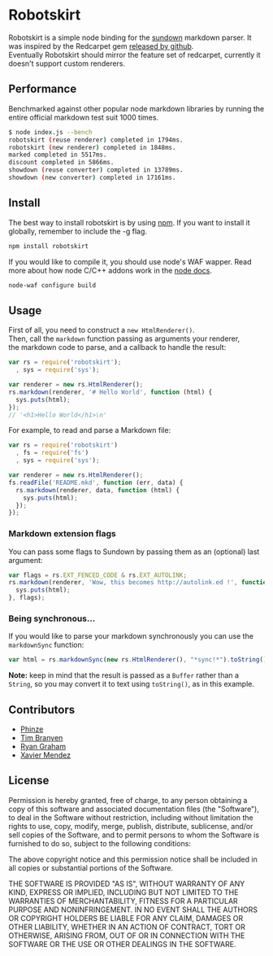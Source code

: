 # Robotskirt

Robotskirt is a simple node binding for the [sundown](https://github.com/tanoku/sundown)
markdown parser. It was inspired by the Redcarpet gem
[released by github](https://github.com/blog/832-rolling-out-the-redcarpet).  
Eventually Robotskirt should mirror the feature set of redcarpet,
currently it doesn't support custom renderers.

## Performance
Benchmarked against other popular node markdown libraries by running
the entire official markdown test suit 1000 times.

```bash
$ node index.js --bench
robotskirt (reuse renderer) completed in 1794ms.
robotskirt (new renderer) completed in 1848ms.
marked completed in 5517ms.
discount completed in 5866ms.
showdown (reuse converter) completed in 13789ms.
showdown (new converter) completed in 17161ms.
```

## Install

The best way to install robotskirt is by using [npm](https://github.com/isaacs/npm).
If you want to install it globally, remember to include the -g flag.

```bash
npm install robotskirt
```

If you would like to compile it, you should use node's WAF wapper.
Read more about how node C/C++ addons work in the [node docs](http://nodejs.org/docs/v0.4.7/api/addons.html).

```bash
node-waf configure build
````

## Usage

First of all, you need to construct a `new HtmlRenderer()`.  
Then, call the `markdown` function passing as arguments your renderer,  
the markdown code to parse, and a callback to handle the result:

```javascript
var rs = require('robotskirt');
  , sys = require('sys');

var renderer = new rs.HtmlRenderer();
rs.markdown(renderer, '# Hello World', function (html) {
  sys.puts(html);
});
// '<h1>Hello World</h1>\n'
```

For example, to read and parse a Markdown file:

```javascript
var rs = require('robotskirt')
  , fs = require('fs')
  , sys = require('sys');

var renderer = new rs.HtmlRenderer();
fs.readFile('README.mkd', function (err, data) {
  rs.markdown(renderer, data, function (html) {
    sys.puts(html);
  });
});
```

### Markdown extension flags

You can pass some flags to Sundown by passing them as an (optional) last argument:

```javascript
var flags = rs.EXT_FENCED_CODE & rs.EXT_AUTOLINK;
rs.markdown(renderer, 'Wow, this becomes http://autolink.ed !', function (html) {
  sys.puts(html);
}, flags);
```

### Being synchronous...

If you would like to parse your markdown synchronously you can use the `markdownSync` function:

```javascript
var html = rs.markdownSync(new rs.HtmlRenderer(), "*sync!*").toString();
```

**Note:** keep in mind that the result is passed as a `Buffer` rather than a `String`,
so you may convert it to text using `toString()`, as in this example.

## Contributors

* [Phinze](https://github.com/phinze)
* [Tim Branyen](https://github.com/tbranyen)
* [Ryan Graham](https://github.com/rmg)
* [Xavier Mendez](https://github.com/jmendeth)

## License

Permission is hereby granted, free of charge, to any person obtaining a copy of this software and associated documentation files (the "Software"), to deal in the Software without restriction, including without limitation the rights to use, copy, modify, merge, publish, distribute, sublicense, and/or sell copies of the Software, and to permit persons to whom the Software is furnished to do so, subject to the following conditions:

The above copyright notice and this permission notice shall be included in all copies or substantial portions of the Software.

THE SOFTWARE IS PROVIDED "AS IS", WITHOUT WARRANTY OF ANY KIND, EXPRESS OR IMPLIED, INCLUDING BUT NOT LIMITED TO THE WARRANTIES OF MERCHANTABILITY, FITNESS FOR A PARTICULAR PURPOSE AND NONINFRINGEMENT. IN NO EVENT SHALL THE AUTHORS OR COPYRIGHT HOLDERS BE LIABLE FOR ANY CLAIM, DAMAGES OR OTHER LIABILITY, WHETHER IN AN ACTION OF CONTRACT, TORT OR OTHERWISE, ARISING FROM, OUT OF OR IN CONNECTION WITH THE SOFTWARE OR THE USE OR OTHER DEALINGS IN THE SOFTWARE.
